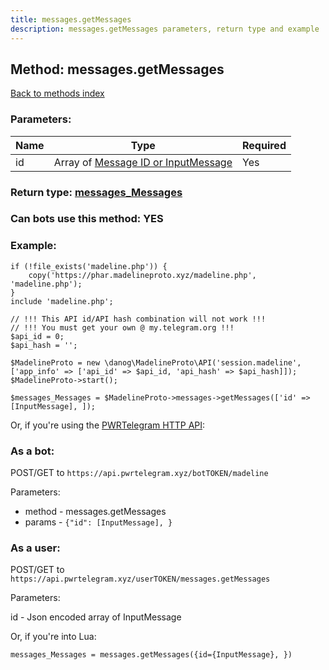 ```yaml
---
title: messages.getMessages
description: messages.getMessages parameters, return type and example
---
```

## Method: messages.getMessages  
[Back to methods index](index.md)


### Parameters:

| Name     |    Type       | Required |
|----------|---------------|----------|
|id|Array of [Message ID or InputMessage](../types/InputMessage.md) | Yes|


### Return type: [messages\_Messages](../types/messages_Messages.md)

### Can bots use this method: **YES**


### Example:


```
if (!file_exists('madeline.php')) {
    copy('https://phar.madelineproto.xyz/madeline.php', 'madeline.php');
}
include 'madeline.php';

// !!! This API id/API hash combination will not work !!!
// !!! You must get your own @ my.telegram.org !!!
$api_id = 0;
$api_hash = '';

$MadelineProto = new \danog\MadelineProto\API('session.madeline', ['app_info' => ['api_id' => $api_id, 'api_hash' => $api_hash]]);
$MadelineProto->start();

$messages_Messages = $MadelineProto->messages->getMessages(['id' => [InputMessage], ]);
```

Or, if you're using the [PWRTelegram HTTP API](https://pwrtelegram.xyz):

### As a bot:

POST/GET to `https://api.pwrtelegram.xyz/botTOKEN/madeline`

Parameters:

* method - messages.getMessages
* params - `{"id": [InputMessage], }`



### As a user:

POST/GET to `https://api.pwrtelegram.xyz/userTOKEN/messages.getMessages`

Parameters:

id - Json encoded  array of InputMessage




Or, if you're into Lua:

```
messages_Messages = messages.getMessages({id={InputMessage}, })
```

